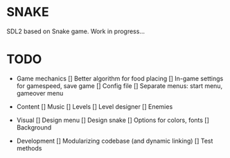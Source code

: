 # SNAKE

SDL2 based on Snake game. Work in progress...


# TODO

* Game mechanics
[] Better algorithm for food placing
[] In-game settings for gamespeed, save game
[] Config file
[] Separate menus: start menu, gameover menu

* Content
[] Music
[] Levels
[] Level designer
[] Enemies

* Visual
[] Design menu
[] Design snake
[] Options for colors, fonts
[] Background

* Development
[] Modularizing codebase (and dynamic linking)
[] Test methods